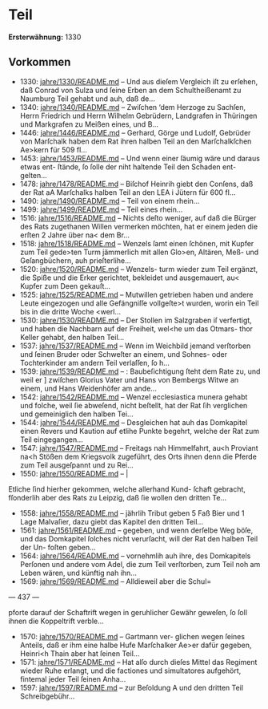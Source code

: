 # Teil

**Ersterwähnung:** 1330

## Vorkommen
- 1330: [jahre/1330/README.md](../jahre/1330/README.md) – Und
aus dieſem Vergleich iſt zu erſehen, daß Conrad von Sulza
und ſeine Erben an dem Schultheißenamt zu Naumburg
Teil gehabt und auh, daß de...
- 1340: [jahre/1340/README.md](../jahre/1340/README.md) – Zwiſchen ‘dem Herzoge zu Sachſen, Herrn Friedrich
und Herrn Wilhelm Gebrüdern, Landgrafen in Thüringen
und Markgrafen zu Meißen eines, und B...
- 1446: [jahre/1446/README.md](../jahre/1446/README.md) – Gerhard, Görge und Ludolf, Gebrüder von Marſchalk
haben dem Rat ihren halben Teil an den Marſchalkſchen
Ae>kern für 509 fl...
- 1453: [jahre/1453/README.md](../jahre/1453/README.md) – Und wenn einer ſäumig wäre und daraus etwas ent-
ſtände, ſo ſolle der niht haltende Teil den Schaden ent-
gelten...
- 1478: [jahre/1478/README.md](../jahre/1478/README.md) – Biſchof Heinrih giebt den Conſens, daß der Rat
aA Marſchalks halben Teil an den LEA
i Jütern für 600 fl...
- 1490: [jahre/1490/README.md](../jahre/1490/README.md) – Teil von einem rhein...
- 1499: [jahre/1499/README.md](../jahre/1499/README.md) – Teil eines rhein...
- 1516: [jahre/1516/README.md](../jahre/1516/README.md) – Nichts deſto weniger, auf daß die
Bürger des Rats zugethanen Willen vermerken möchten,
hat er einem jeden die erſten 2 Jahre über na< dem
Br...
- 1518: [jahre/1518/README.md](../jahre/1518/README.md) – Wenzels ſamt einen
ſchönen, mit Kupfer zum Teil gede>ten Turm jämmerlich
mit allen Glo>en, Altären, Meß- und Geſangbüchern, auh
prieſterlihe...
- 1520: [jahre/1520/README.md](../jahre/1520/README.md) – Wenzels-
turm wieder zum Teil ergänzt, die Spiße und die Erker
gerichtet, bekleidet und ausgemauert, au< Kupfer zum
Deen gekauſt...
- 1525: [jahre/1525/README.md](../jahre/1525/README.md) – Mutwillen getrieben
haben und andere Leute eingezogen und alle Gefängniſſe
vollgeſte>t wurden, worin ein Teil bis in die dritte Woche
\<werl...
- 1530: [jahre/1530/README.md](../jahre/1530/README.md) – Der Stollen im Salzgraben iſ verfertigt, und haben
die Nachbarn auf der Freiheit, wel<he um das Otmars-
thor Keller gehabt, den halben Teil...
- 1537: [jahre/1537/README.md](../jahre/1537/README.md) – Wenn im Weichbild jemand verſtorben und ſeinen
Bruder oder Schweſter an einem, und Sohnes- oder
Tochterkinder am andern Teil verlaſſen, ſo h...
- 1539: [jahre/1539/README.md](../jahre/1539/README.md) – :
Baubeſichtigung ſteht dem Rate zu, und weil er ]
zwiſchen Glorius Vater und Hans von Bembergs Witwe
an einem, und Hans Weidenhöfer am ande...
- 1542: [jahre/1542/README.md](../jahre/1542/README.md) – Wenzel
ecclesiastica munera gehabt und folche, weil ſie abweſend,
nicht beſtellt, hat der Rat ſih verglichen und gemeiniglich
den halben Tei...
- 1544: [jahre/1544/README.md](../jahre/1544/README.md) – Desgleichen hat auh das Domkapitel
einen Revers und Kaution auf etlihe Punkte begehrt,
welche der Rat zum Teil eingegangen...
- 1547: [jahre/1547/README.md](../jahre/1547/README.md) – Freitags nah Himmelfahrt, au<h Proviant
na<h Stößen dem Kriegsvolk zugeführt, des Orts ihnen
denn die Pferde zum Teil ausgeſpannt und zu Rei...
- 1550: [jahre/1550/README.md](../jahre/1550/README.md) – |

Etliche ſind hierher gekommen, welche allerhand Kund-
ſchaft gebracht, fſonderlih aber des Rats zu Leipzig, daß
ſie wollen den dritten Te...
- 1558: [jahre/1558/README.md](../jahre/1558/README.md) – jährlih Tribut
geben 5 Faß Bier und 1 Lage Malvaſier, dazu giebt
das Kapitel den dritten Teil...
- 1561: [jahre/1561/README.md](../jahre/1561/README.md) – gegeben,
und wenn derſelbe Weg böſe, und das Domkapitel ſolches
nicht verurſacht, will der Rat den halben Teil der Un-
foſten geben...
- 1564: [jahre/1564/README.md](../jahre/1564/README.md) – vornehmlih auh ihre, des
Domkapitels Perſonen und andere vom Adel, die zum
Teil verſtorben, zum Teil noh am Leben wären, und künftig
nah ihn...
- 1569: [jahre/1569/README.md](../jahre/1569/README.md) – Alldieweil aber die Schul=


— 437 —

pforte darauf der Schaftrift wegen in geruhlicher Gewähr
geweſen, ſo ſoll ihnen die Koppeltrift verble...
- 1570: [jahre/1570/README.md](../jahre/1570/README.md) – Gartmann ver-
glichen wegen ſeines Anteils, daß er ihm eine halbe Hufe
Marſchalker Ae>er dafür gegeben, Heinri<h Thain aber
hat ſeinen Teil...
- 1571: [jahre/1571/README.md](../jahre/1571/README.md) – Hat alſo durch dieſes Mittel das Regiment wieder Ruhe
erlangt, und die factiones und simultatores aufgehört,
fintemal jeder Teil ſeinen Anha...
- 1597: [jahre/1597/README.md](../jahre/1597/README.md) – zur Beſoldung
A und den dritten Teil Schreibgebühr...

